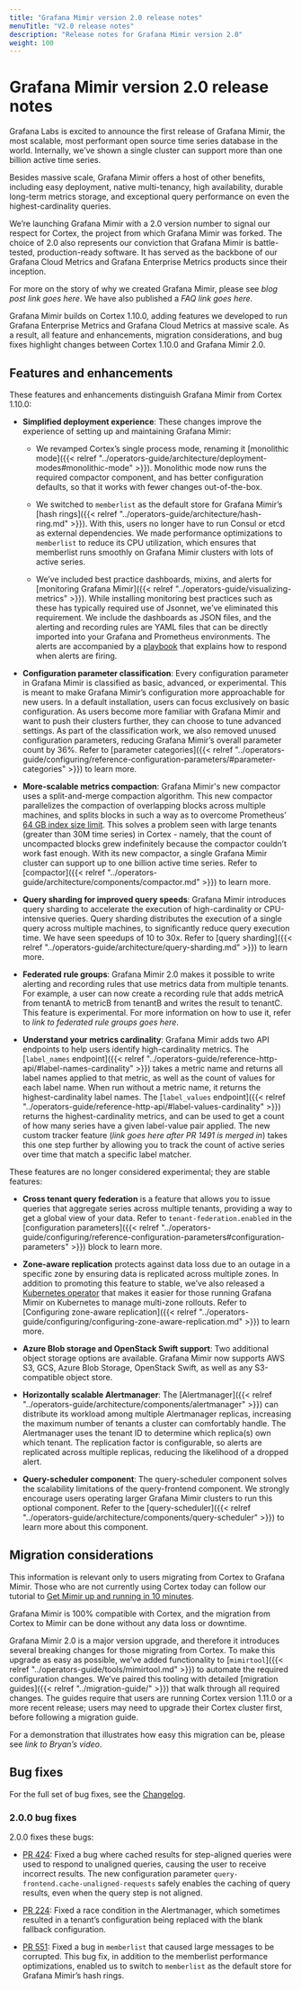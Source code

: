```yaml
---
title: "Grafana Mimir version 2.0 release notes"
menuTitle: "V2.0 release notes"
description: "Release notes for Grafana Mimir version 2.0"
weight: 100
---
```


# Grafana Mimir version 2.0 release notes

Grafana Labs is excited to announce the first release of Grafana Mimir, the most scalable, most performant open source time series database in the world. Internally, we’ve shown a single cluster can support more than one billion active time series.

Besides massive scale, Grafana Mimir offers a host of other benefits, including easy deployment, native multi-tenancy, high availability, durable long-term metrics storage, and exceptional query performance on even the highest-cardinality queries.

We’re launching Grafana Mimir with a 2.0 version number to signal our respect for Cortex, the project from which Grafana Mimir was forked. The choice of 2.0 also represents our conviction that Grafana Mimir is battle-tested, production-ready software. It has served as the backbone of our Grafana Cloud Metrics and Grafana Enterprise Metrics products since their inception.

For more on the story of why we created Grafana Mimir, please see _blog post link goes here_.
We have also published a _FAQ link goes here_.

Grafana Mimir builds on Cortex 1.10.0, adding features we developed to run Grafana Enterprise Metrics and Grafana Cloud Metrics at massive scale. As a result, all feature and enhancements, migration considerations, and bug fixes highlight changes between Cortex 1.10.0 and Grafana Mimir 2.0.

## Features and enhancements

These features and enhancements distinguish Grafana Mimir from Cortex 1.10.0:

- **Simplified deployment experience**: These changes improve the experience of setting up and maintaining Grafana Mimir:

  - We revamped Cortex’s single process mode, renaming it [monolithic mode]({{< relref "../operators-guide/architecture/deployment-modes#monolithic-mode" >}}). Monolithic mode now runs the required compactor component, and has better configuration defaults, so that it works with fewer changes out-of-the-box.

  - We switched to `memberlist` as the default store for Grafana Mimir’s [hash rings]({{< relref "../operators-guide/architecture/hash-ring.md" >}}). With this, users no longer have to run Consul or etcd as external dependencies. We made performance optimizations to `memberlist` to reduce its CPU utilization, which ensures that memberlist runs smoothly on Grafana Mimir clusters with lots of active series.

  - We’ve included best practice dashboards, mixins, and alerts for [monitoring Grafana Mimir]({{< relref "../operators-guide/visualizing-metrics" >}}). While installing monitoring best practices such as these has typically required use of Jsonnet, we’ve eliminated this requirement. We include the dashboards as JSON files, and the alerting and recording rules are YAML files that can be directly imported into your Grafana and Prometheus environments. The alerts are accompanied by a [playbook](https://github.com/grafana/mimir/blob/main/operations/mimir-mixin/docs/playbooks.md) that explains how to respond when alerts are firing.

- **Configuration parameter classification**: Every configuration parameter in Grafana Mimir is classified as basic, advanced, or experimental. This is meant to make Grafana Mimir’s configuration more approachable for new users. In a default installation, users can focus exclusively on basic configuration. As users become more familiar with Grafana Mimir and want to push their clusters further, they can choose to tune advanced settings. As part of the classification work, we also removed unused configuration parameters, reducing Grafana Mimir’s overall parameter count by 36%. Refer to [parameter categories]({{< relref "../operators-guide/configuring/reference-configuration-parameters/#parameter-categories" >}}) to learn more.

- **More-scalable metrics compaction**: Grafana Mimir's new compactor uses a split-and-merge compaction algorithm. This new compactor parallelizes the compaction of overlapping blocks across multiple machines, and splits blocks in such a way as to overcome Prometheus’ [64 GB index size limit](https://grafana.com/blog/2019/10/31/lifting-the-index-size-limit-of-prometheus-with-postings-compression/). This solves a problem seen with large tenants (greater than 30M time series) in Cortex - namely, that the count of uncompacted blocks grew indefinitely because the compactor couldn’t work fast enough. With its new compactor, a single Grafana Mimir cluster can support up to one billion active time series. Refer to [compactor]({{< relref "../operators-guide/architecture/components/compactor.md" >}}) to learn more.

- **Query sharding for improved query speeds**: Grafana Mimir introduces query sharding to accelerate the execution of high-cardinality or CPU-intensive queries. Query sharding distributes the execution of a single query across multiple machines, to significantly reduce query execution time. We have seen speedups of 10 to 30x. Refer to [query sharding]({{< relref "../operators-guide/architecture/query-sharding.md" >}}) to learn more.

- **Federated rule groups**: Grafana Mimir 2.0 makes it possible to write alerting and recording rules that use metrics data from multiple tenants. For example, a user can now create a recording rule that adds metricA from tenantA to metricB from tenantB and writes the result to tenantC. This feature is experimental. For more information on how to use it, refer to _link to federated rule groups goes here_.

- **Understand your metrics cardinality**: Grafana Mimir adds two API endpoints to help users identify high-cardinality metrics. The [`label_names` endpoint]({{< relref "../operators-guide/reference-http-api/#label-names-cardinality" >}}) takes a metric name and returns all label names applied to that metric, as well as the count of values for each label name. When run without a metric name, it returns the highest-cardinality label names. The [`label_values` endpoint]({{< relref "../operators-guide/reference-http-api/#label-values-cardinality" >}}) returns the highest-cardinality metrics, and can be used to get a count of how many series have a given label-value pair applied. The new custom tracker feature (_link goes here after PR 1491 is merged in_) takes this one step further by allowing you to track the count of active series over time that match a specific label matcher.

These features are no longer considered experimental; they are stable features:

- **Cross tenant query federation** is a feature that allows you to issue queries that aggregate series across multiple tenants, providing a way to get a global view of your data. Refer to `tenant-federation.enabled` in the [configuration parameters]({{< relref "../operators-guide/configuring/reference-configuration-parameters#configuration-parameters" >}}) block to learn more.

- **Zone-aware replication** protects against data loss due to an outage in a specific zone by ensuring data is replicated across multiple zones. In addition to promoting this feature to stable, we’ve also released a [Kubernetes operator](https://github.com/grafana/rollout-operator) that makes it easier for those running Grafana Mimir on Kubernetes to manage multi-zone rollouts. Refer to [Configuring zone-aware replication]({{< relref "../operators-guide/configuring/configuring-zone-aware-replication.md" >}}) to learn more.

- **Azure Blob storage and OpenStack Swift support**: Two additional object storage options are available. Grafana Mimir now supports AWS S3, GCS, Azure Blob Storage, OpenStack Swift, as well as any S3-compatible object store.

- **Horizontally scalable Alertmanager**: The [Alertmanager]({{< relref "../operators-guide/architecture/components/alertmanager" >}}) can distribute its workload among multiple Alertmanager replicas, increasing the maximum number of tenants a cluster can comfortably handle. The Alertmanager uses the tenant ID to determine which replica(s) own which tenant. The replication factor is configurable, so alerts are replicated across multiple replicas, reducing the likelihood of a dropped alert.

- **Query-scheduler component**: The query-scheduler component solves the scalability limitations of the query-frontend component. We strongly encourage users operating larger Grafana Mimir clusters to run this optional component. Refer to the [query-scheduler]({{< relref "../operators-guide/architecture/components/query-scheduler" >}}) to learn more about this component.

## Migration considerations

This information is relevant only to users migrating from Cortex to Grafana Mimir. Those who are not currently using Cortex today can follow our tutorial to [Get Mimir up and running in 10 minutes](https://grafana.com/tutorials/play-with-grafana-mimir/).

Grafana Mimir is 100% compatible with Cortex, and the migration from Cortex to Mimir can be done without any data loss or downtime.

Grafana Mimir 2.0 is a major version upgrade, and therefore it introduces several breaking changes for those migrating from Cortex. To make this upgrade as easy as possible, we’ve added functionality to [`mimirtool`]({{< relref "../operators-guide/tools/mimirtool.md" >}}) to automate the required configuration changes. We’ve paired this tooling with detailed [migration guides]({{< relref "../migration-guide/" >}}) that walk through all required changes. The guides require that users are running Cortex version 1.11.0 or a more recent release; users may need to upgrade their Cortex cluster first, before following a migration guide.

For a demonstration that illustrates how easy this migration can be, please see _link to Bryan’s video_.

## Bug fixes

For the full set of bug fixes, see the [Changelog](https://github.com/grafana/mimir/blob/main/CHANGELOG.md).

### 2.0.0 bug fixes

2.0.0 fixes these bugs:

- [PR 424](https://github.com/grafana/mimir/pull/424): Fixed a bug where cached results for step-aligned queries were used to respond to unaligned queries, causing the user to receive incorrect results. The new configuration parameter `query-frontend.cache-unaligned-requests` safely enables the caching of query results, even when the query step is not aligned.

- [PR 224](https://github.com/grafana/mimir/pull/224): Fixed a race condition in the Alertmanager, which sometimes resulted in a tenant’s configuration being replaced with the blank fallback configuration.

- [PR 551](https://github.com/grafana/mimir/pull/551): Fixed a bug in `memberlist` that caused large messages to be corrupted. This bug fix, in addition to the memberlist performance optimizations, enabled us to switch to `memberlist` as the default store for Grafana Mimir’s hash rings.
